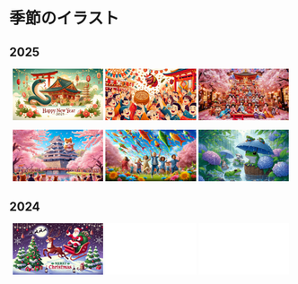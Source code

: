 # 季節のイラスト

## 2025
<p align="center">
  <img src="02.jpg" alt="02" width="32%">
  <img src="03.jpg" alt="03" width="32%">
  <img src="04.jpg" alt="04" width="32%">
</p>

<p align="center">
  <img src="05.jpg" alt="05" width="32%">
  <img src="06.jpg" alt="06" width="32%">
  <img src="07.jpg" alt="07" width="32%">
</p>

## 2024
<p align="center">
  <img src="01.jpg" alt="01" width="32%">
  <img src="./backgrounds/01.jpg" alt="backgrounds/01" width="32%">
  <img src="./backgrounds/01.jpg" alt="backgrounds/01" width="32%">
</p>
